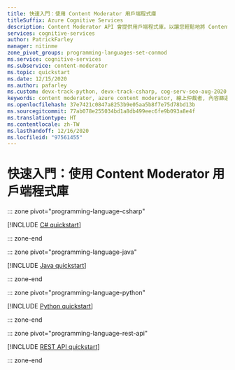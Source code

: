 ```yaml
---
title: 快速入門：使用 Content Moderator 用戶端程式庫
titleSuffix: Azure Cognitive Services
description: Content Moderator API 會提供用戶端程式庫，以讓您輕鬆地將 Content Moderator 整合到您的應用程式中。
services: cognitive-services
author: PatrickFarley
manager: nitinme
zone_pivot_groups: programming-languages-set-conmod
ms.service: cognitive-services
ms.subservice: content-moderator
ms.topic: quickstart
ms.date: 12/15/2020
ms.author: pafarley
ms.custom: devx-track-python, devx-track-csharp, cog-serv-seo-aug-2020
keywords: content moderator, azure content moderator, 線上仲裁者, 內容篩選軟體
ms.openlocfilehash: 37e7421c0847a8253b9e05aa5b8f7e75d78bd13b
ms.sourcegitcommit: 77ab078e255034bd1a8db499eec6fe9b093a8e4f
ms.translationtype: HT
ms.contentlocale: zh-TW
ms.lasthandoff: 12/16/2020
ms.locfileid: "97561455"
---
```

# <a name="quickstart-use-the-content-moderator-client-library"></a>快速入門：使用 Content Moderator 用戶端程式庫

::: zone pivot="programming-language-csharp"

[!INCLUDE [C# quickstart](includes/quickstarts/csharp-sdk.md)]

::: zone-end

::: zone pivot="programming-language-java"

[!INCLUDE [Java quickstart](includes/quickstarts/java-sdk.md)]

::: zone-end

::: zone pivot="programming-language-python"

[!INCLUDE [Python quickstart](includes/quickstarts/python-sdk.md)]

::: zone-end

::: zone pivot="programming-language-rest-api"

[!INCLUDE [REST API quickstart](includes/quickstarts/rest-api.md)]

::: zone-end
